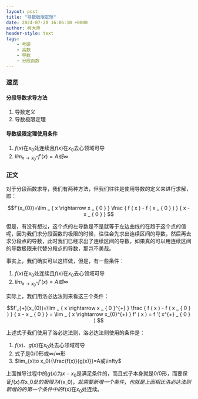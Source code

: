 ```yaml
---
layout: post
title: "导数极限定理"
date: 2024-07-20 16:06:10 +0800
author: 柯大师
header-style: text
tags:
    - 考研
    - 高数
    - 导数
    - 分段函数
---
```


### 速览

#### 分段导数求导方法

1. 导数定义
2. 导数极限定理

#### 导数极限定理使用条件

1. $f(x)$在$x_0$处连续且$f(x)$在$x_0$去心领域可导
2. $lim_{x\to x_0^+}f'(x)=A或\infty$


### 正文

对于分段函数求导，我们有两种方法，但我们往往是使用导数的定义来进行求解，即：

$$f'(x_{0})=\lim _ { x \rightarrow x _ { 0 } } \frac { f ( x ) - f ( x _ { 0 } ) } { x - x _ { 0 } } $$

但是，有没有想过，这个点的左导数是不是就等于左边曲线的在趋于这个点的值呢，因为我们求分段函数的极限的时候，往往会先求出连续区间的导数，然后再去求分段点的导数，此时我们已经求出了连续区间的导数，如果真的可以用连续区间的导数极限来代替分段点的导数，那岂不美哉。

事实上，我们确实可以这样做，但是，有一些条件：

1. $f(x)$在$x_0$处连续且$f(x)$在$x_0$去心领域可导
2. $lim_{x\to x_0^+}f'(x)=A或\infty$

实际上，我们用洛必达法则来看这三个条件：

$$f'_{+}(x_{0})=\lim _ { x \rightarrow x _ { 0 }^{+} } \frac { f ( x ) - f ( x _ { 0 } ) } { x - x _ { 0 } } = \lim _ { x \rightarrow x_{0}^{+} } f' ( x ) = f '( x^{+} _ { 0 } ) $$

上述式子我们使用了洛必达法则，洛必达法则使用的条件是：

1. $f(x)$、$g(x)$在$x_0$处去心领域可导
2. 式子是$0/0$形或$\infty/\infty$形
3. $lim_{x\to x_0}{\frac{f(x)}{g(x)}}=A或\infty$

上面推导过程中的$g(x)$为$x-x_0$是满足条件的，而且式子本身就是0/0形，而要保证$f(x)在$x_0$处的极限为$f(x_0)$，就需要新增一个条件，也就是上面相比洛必达法则新增的的第一个条件中的$f(x)在$x_0$处连续。